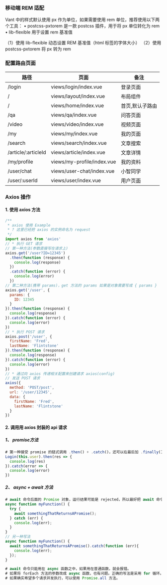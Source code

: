 ### 移动端 REM 适配
Vant 中的样式默认使用 px 作为单位，如果需要使用 rem 单位，推荐使用以下两个工具：
  • postcss-pxtorem 是一款 postcss 插件，用于将 px 单位转化为 rem
  • lib-flexible 用于设置 rem 基准值

（1）使用 lib-flexible 动态设置 REM 基准值（html 标签的字体大小）
（2）使用 postcss-pxtorem 将 px 转为 rem

### 配置路由页面

| 路径                | 页面                       | 备注            |
| ------------------- | -------------------------- | --------------- |
| /login              | views/login/index.vue      | 登录页面        |
| /                   | views/layout/index.vue     | 布局组件        |
| /                   | views/home/index.vue       | 首页,默认子路由 |
| /qa                 | views/qa/index.vue         | 问答页面        |
| /video              | views/video/index.vue      | 视频页面        |
| /my                 | views/my/index.vue         | 我的页面        |
| /search             | views/search/index.vue     | 文章搜索        |
| /article/:articleId | views/article/index.vue    | 文章详情        |
| /my/profile         | views/my-profile/index.vue | 我的资料        |
| /user/chat          | views/user-chat/index.vue  | 小智同学        |
| /user/:userId       | views/user/index.vue       | 用户页面        |

### Axios 操作
#### 1. 使用 axios 方法
```js
/**
 * axios 使用 Example
 * ? 这里已经把 axios 的实例命名为 request
 */
import axios from 'axios'
// * 执行 GET 请求
// 第一种方法(参数直接写在请求上)
axios.get('/user?ID=12345')
  .then(function (response) {
    console.log(response)
  })
  .catch(function (error) {
    console.log(error)
  })
// 第二种方法(携带 params)，get 方法的 params 如果是对象需要写成 { params }
axios.get('/user', {
  params: {
    ID: 12345
  }
}).then(function (response) {
  console.log(response)
}).catch(function (error) {
  console.log(error)
})
// * 执行 POST 请求
axios.post('/user', {
  firstName: 'Fred',
  lastName: 'Flintstone'
}).then(function (response) {
  console.log(response)
}).catch(function (error) {
  console.log(error)
})
// * 通过向 axios 传递相关配置来创建请求 axios(config)
// 发送 POST 请求
axios({
  method: 'POST/post',
  url: '/user/12345',
  data: {
    firstName: 'Fred',
    lastName: 'Flintstone'
  }
})
```
#### 2. 调用用 axios 封装的 api 请求
##### 1、 promise方法
```js
# 第一种接受 promise 的链式调用 .then() + .catch()，还可以在最后加 .finally() 无论成功或失败都会执行
Login(this.user).then(res => {
  console.log(res)
}).catch(error => {
  console.log(error)
})
```

##### 2、 async + await 方法
```js
# await 命令后面的 Promise 对象，运行结果可能是 rejected，所以最好把 await 命令放在 try...catch 代码块中。
async function myFunction() {
  try {
    await somethingThatReturnsAPromise();
  } catch (err) {
    console.log(err);
  }
}
// 另一种写法
async function myFunction() {
  await somethingThatReturnsAPromise().catch(function (err){
    console.log(err);
  });
}

# await 命令只能用在 async 函数之中，如果用在普通函数，就会报错。
# 如果将 forEach 方法的参数改成 async 函数，也有问题。正确的写法是采用 for 循环。
# 如果确实希望多个请求并发执行，可以使用 Promise.all 方法。
```
